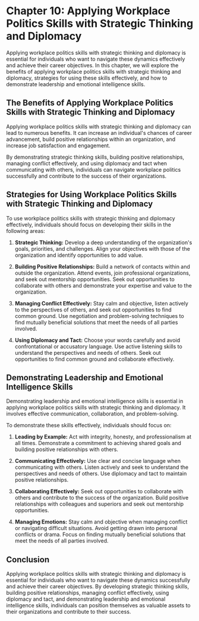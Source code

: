 Chapter 10: Applying Workplace Politics Skills with Strategic Thinking and Diplomacy
====================================================================================

Applying workplace politics skills with strategic thinking and diplomacy is essential for individuals who want to navigate these dynamics effectively and achieve their career objectives. In this chapter, we will explore the benefits of applying workplace politics skills with strategic thinking and diplomacy, strategies for using these skills effectively, and how to demonstrate leadership and emotional intelligence skills.

The Benefits of Applying Workplace Politics Skills with Strategic Thinking and Diplomacy
----------------------------------------------------------------------------------------

Applying workplace politics skills with strategic thinking and diplomacy can lead to numerous benefits. It can increase an individual's chances of career advancement, build positive relationships within an organization, and increase job satisfaction and engagement.

By demonstrating strategic thinking skills, building positive relationships, managing conflict effectively, and using diplomacy and tact when communicating with others, individuals can navigate workplace politics successfully and contribute to the success of their organizations.

Strategies for Using Workplace Politics Skills with Strategic Thinking and Diplomacy
------------------------------------------------------------------------------------

To use workplace politics skills with strategic thinking and diplomacy effectively, individuals should focus on developing their skills in the following areas:

1. **Strategic Thinking:** Develop a deep understanding of the organization's goals, priorities, and challenges. Align your objectives with those of the organization and identify opportunities to add value.

2. **Building Positive Relationships:** Build a network of contacts within and outside the organization. Attend events, join professional organizations, and seek out mentorship opportunities. Seek out opportunities to collaborate with others and demonstrate your expertise and value to the organization.

3. **Managing Conflict Effectively:** Stay calm and objective, listen actively to the perspectives of others, and seek out opportunities to find common ground. Use negotiation and problem-solving techniques to find mutually beneficial solutions that meet the needs of all parties involved.

4. **Using Diplomacy and Tact:** Choose your words carefully and avoid confrontational or accusatory language. Use active listening skills to understand the perspectives and needs of others. Seek out opportunities to find common ground and collaborate effectively.

Demonstrating Leadership and Emotional Intelligence Skills
----------------------------------------------------------

Demonstrating leadership and emotional intelligence skills is essential in applying workplace politics skills with strategic thinking and diplomacy. It involves effective communication, collaboration, and problem-solving.

To demonstrate these skills effectively, individuals should focus on:

1. **Leading by Example:** Act with integrity, honesty, and professionalism at all times. Demonstrate a commitment to achieving shared goals and building positive relationships with others.

2. **Communicating Effectively:** Use clear and concise language when communicating with others. Listen actively and seek to understand the perspectives and needs of others. Use diplomacy and tact to maintain positive relationships.

3. **Collaborating Effectively:** Seek out opportunities to collaborate with others and contribute to the success of the organization. Build positive relationships with colleagues and superiors and seek out mentorship opportunities.

4. **Managing Emotions:** Stay calm and objective when managing conflict or navigating difficult situations. Avoid getting drawn into personal conflicts or drama. Focus on finding mutually beneficial solutions that meet the needs of all parties involved.

Conclusion
----------

Applying workplace politics skills with strategic thinking and diplomacy is essential for individuals who want to navigate these dynamics successfully and achieve their career objectives. By developing strategic thinking skills, building positive relationships, managing conflict effectively, using diplomacy and tact, and demonstrating leadership and emotional intelligence skills, individuals can position themselves as valuable assets to their organizations and contribute to their success.


